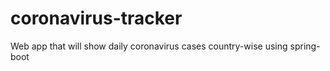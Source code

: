 # coronavirus-tracker
Web app that will show daily coronavirus cases country-wise using spring-boot
